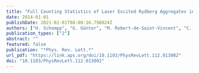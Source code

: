 ```yaml
---
title: "Full Counting Statistics of Laser Excited Rydberg Aggregates in a One-Dimensional Geometry"
date: 2014-01-01
publishDate: 2021-02-01T08:00:16.798024Z
authors: ["H. Schempp", "G. Günter", "M. Robert-de-Saint-Vincent", "C. S. Hofmann", "D. Breyel", "A. Komnik", "D. W. Sch\n̈leber", "M. G\"ẗtner", "J. Evers", "S. Whitlock", "M. Weidem\"uër"]
publication_types: ["2"]
abstract: ""
featured: false
publication: "*Phys. Rev. Lett.*"
url_pdf: "https://link.aps.org/doi/10.1103/PhysRevLett.112.013002"
doi: "10.1103/PhysRevLett.112.013002"
---
```


